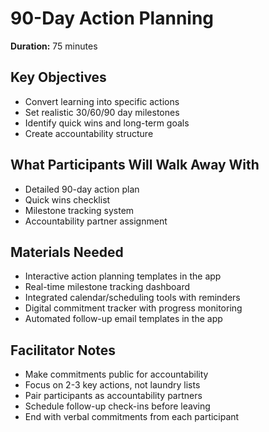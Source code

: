 # 90-Day Action Planning

**Duration:** 75 minutes

## Key Objectives
- Convert learning into specific actions
- Set realistic 30/60/90 day milestones
- Identify quick wins and long-term goals
- Create accountability structure

## What Participants Will Walk Away With
- Detailed 90-day action plan
- Quick wins checklist
- Milestone tracking system
- Accountability partner assignment

## Materials Needed
- Interactive action planning templates in the app
- Real-time milestone tracking dashboard
- Integrated calendar/scheduling tools with reminders
- Digital commitment tracker with progress monitoring
- Automated follow-up email templates in the app

## Facilitator Notes
- Make commitments public for accountability
- Focus on 2-3 key actions, not laundry lists
- Pair participants as accountability partners
- Schedule follow-up check-ins before leaving
- End with verbal commitments from each participant